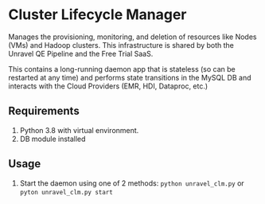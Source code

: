 # Cluster Lifecycle Manager
Manages the provisioning, monitoring, and deletion of resources like Nodes (VMs) and Hadoop clusters.
This infrastructure is shared by both the Unravel QE Pipeline and the Free Trial SaaS.

This contains a long-running daemon app that is stateless (so can be restarted at any time) and performs state transitions in the MySQL DB and interacts with the Cloud Providers (EMR, HDI, Dataproc, etc.)

## Requirements
1. Python 3.8 with virtual environment.
1. DB module installed

## Usage
1. Start the daemon using one of 2 methods: ```python unravel_clm.py``` or ```pyton unravel_clm.py start```
